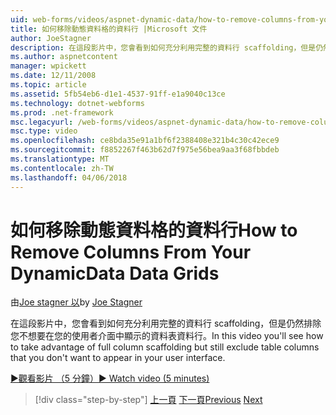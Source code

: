 ```yaml
---
uid: web-forms/videos/aspnet-dynamic-data/how-to-remove-columns-from-your-dynamicdata-data-grids
title: 如何移除動態資料格的資料行 |Microsoft 文件
author: JoeStagner
description: 在這段影片中，您會看到如何充分利用完整的資料行 scaffolding，但是仍然排除您不希望出現使用者 interfac 的資料表資料行...
ms.author: aspnetcontent
manager: wpickett
ms.date: 12/11/2008
ms.topic: article
ms.assetid: 5fb54eb6-d1e1-4537-91ff-e1a9040c13ce
ms.technology: dotnet-webforms
ms.prod: .net-framework
msc.legacyurl: /web-forms/videos/aspnet-dynamic-data/how-to-remove-columns-from-your-dynamicdata-data-grids
msc.type: video
ms.openlocfilehash: ce8bda35e91a1bf6f2388408e321b4c30c42ece9
ms.sourcegitcommit: f8852267f463b62d7f975e56bea9aa3f68fbbdeb
ms.translationtype: MT
ms.contentlocale: zh-TW
ms.lasthandoff: 04/06/2018
---
```

<a name="how-to-remove-columns-from-your-dynamicdata-data-grids"></a><span data-ttu-id="eba2f-103">如何移除動態資料格的資料行</span><span class="sxs-lookup"><span data-stu-id="eba2f-103">How to Remove Columns From Your DynamicData Data Grids</span></span>
====================
<span data-ttu-id="eba2f-104">由[Joe stagner 以](https://github.com/JoeStagner)</span><span class="sxs-lookup"><span data-stu-id="eba2f-104">by [Joe Stagner](https://github.com/JoeStagner)</span></span>

<span data-ttu-id="eba2f-105">在這段影片中，您會看到如何充分利用完整的資料行 scaffolding，但是仍然排除您不想要在您的使用者介面中顯示的資料表資料行。</span><span class="sxs-lookup"><span data-stu-id="eba2f-105">In this video you'll see how to take advantage of full column scaffolding but still exclude table columns that you don't want to appear in your user interface.</span></span>

[<span data-ttu-id="eba2f-106">&#9654;觀看影片 （5 分鐘）</span><span class="sxs-lookup"><span data-stu-id="eba2f-106">&#9654; Watch video (5 minutes)</span></span>](https://channel9.msdn.com/Blogs/ASP-NET-Site-Videos/how-to-remove-columns-from-your-dynamicdata-data-grids)

> [!div class="step-by-step"]
> <span data-ttu-id="eba2f-107">[上一頁](how-to-implement-custom-field-validation-with-imperative-logic-in-vb-or-c.md)
> [下一頁](how-to-create-table-specific-custom-forms-in-an-aspnet-dynamic-data-application.md)</span><span class="sxs-lookup"><span data-stu-id="eba2f-107">[Previous](how-to-implement-custom-field-validation-with-imperative-logic-in-vb-or-c.md)
[Next](how-to-create-table-specific-custom-forms-in-an-aspnet-dynamic-data-application.md)</span></span>
